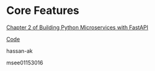# Core Features

[Chapter 2 of Building Python Microservices with FastAPI](https://www.amazon.com/Building-Python-Microservices-FastAPI-infrastructure/dp/1803245964)

[Code](https://github.com/PacktPublishing/Building-Python-Microservices-with-FastAPI/tree/main/ch02)




hassan-ak

msee01153016
